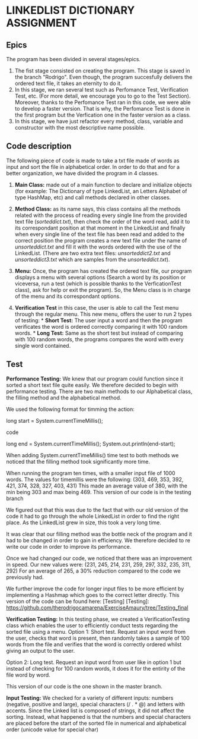 LINKEDLIST DICTIONARY ASSIGNMENT
================================

## Epics

The program has been divided in several stages/epics.
  1. The fist stage consisted on creating the program. This stage is saved in the branch "Rodrigo". Even though, the program succesfully delivers the ordered text file, it takes an eternity to do it. 
  2. In this stage, we ran several test such as Perfomance Test, Verification Test, etc. (For more detail, we encourage you to go to the Test Section). Moreover, thanks to the Perfomance Test ran in this code, we were able to develop a faster version. That is why, the Perfomance Test is done in the first program but the Verfication one in the faster version as a class.
  3. In this stage, we have just refactor every method, class, variable and constructor with the most descriptive name possible.  

## Code description

The following piece of code is made to take a txt file made of words as input and sort the file in alphabetical order. In order to do that and for a better organization, we have divided the program in 4 classes.

  1. **Main Class:** made out of a main function to declare and initialize objects (for example: The Dictionary of type LinkedList, an Letters Alphabet of type HashMap, etc) and call methods declared in other classes.
  
  2. **Method Class:** as its name says, this class contains all the methods related with the process of reading every single line from the provided text file (_sorteddict.txt_), then check the order of the word read, add it to its correspondant position at that moment in the LinkedList and finally when every single line of the text file has been read and added to the correct position the program creates a new text file under the name of _unsorteddict.txt_ and fill it with the words ordered with the use of the LinkedList. (There are two extra text files: _unsorteddict2.txt_ and _unsorteddict3.txt_ which are samples from the _unsorteddict.txt_).
  
  3. **Menu:** Once, the program has created the ordered text file, our program displays a menu with several options (Search a word by its position or viceversa, run a test (which is possible thanks to the VerficationTest class), ask for help or exit the program). So, the Menu class is in charge of the menu and its correspondant options.
  
  4. **Verification Test** in this case, the user is able to call the Test menu through the regular menu. This new menu, offers the user to run 2 types of testing:
    * **Short Test:** The user input a word and then the program verificates the word is ordered correctly comparing it with 100 random words.
    * **Long Test:** Same as the short test but instead of comparing with 100 random words, the programs compares the word with every single word contained.
    
 ## Test 

**Performance Testing:**
We knew that our program could function since it sorted a short text file quite easily. We therefore decided to begin with performance testing. There are two main methods to our Alphabetical class, the filling method and the alphabetical method.

We used the following format for timming the action:

long start = System.currentTimeMillis();

code

long end = System.currentTimeMillis(); System.out.println(end-start);

When adding System.currentTimeMillis() time test to both methods we noticed that the filling method took significantly more time.

When running the program ten times, with a smaller input file of 1000 words. The values for timemillis were the following: (303, 469, 353, 392, 421, 374, 328, 327, 403, 431) This made an average value of 380, with the min being 303 and max being 469. This version of our code is in the testing branch

We figured out that this was due to the fact that with our old version of the code it had to go through the whole LinkedList in order to find the right place. As the LinkedList grew in size, this took a very long time.

It was clear that our filling method was the bottle neck of the program and it had to be changed in order to gain in efficiency. We therefore decided to re write our code in order to improve its performance.

Once we had changed our code, we noticed that there was an improvement in speed. Our new values were: (231, 245, 214, 231, 259, 297, 332, 235, 311, 292) For an average of 265, a 30% reduction compared to the code we previously had.

We further improve the code for longer input files to be more efficient by implementing a Hashmap which goes to the correct letter directly. This version of the code can be found here: [Testing]
[Testing]: https://github.com/therodrigocamarena/ExerciseAmaury/tree/Testing_final

**Verification Testing:**
In this testing phase, we created a VerificationTesting class which enables the user to efficiently conduct tests regarding the sorted file using a menu. Option 1: Short test. Request an input word from the user, checks that word is present, then randomly takes a sample of 100 words from the file and verifies that the word is correctly ordered whilst giving an output to the user.

Option 2: Long test. Request an input word from user like in option 1 but instead of checking for 100 random words, it does it for the entirity of the file word by word.

This version of our code is the one shown in the master branch.

**Input Testing:**
We checked for a variety of different inputs: numbers (negative, positive and large), special characters (/ . * @) and letters with accents. Since the Linked list is composed of strings, it did not affect the sorting. Instead, what happened is that the numbers and special characters are placed before the start of the sorted file in numerical and alphabetical order (unicode value for special char)
